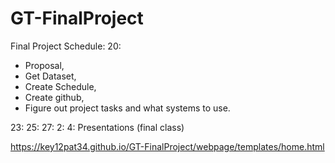 # GT-FinalProject

Final Project Schedule:
20: 
- Proposal, 
- Get Dataset, 
- Create Schedule, 
- Create github, 
- Figure out project tasks and what systems to use.

23:
25:
27:
2:
4: Presentations (final class)




https://key12pat34.github.io/GT-FinalProject/webpage/templates/home.html 
